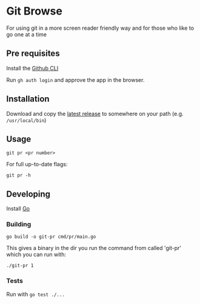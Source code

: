 # Git Browse

For using git in a more screen reader friendly way and for those who like to go one at a time

## Pre requisites
Install the [Github CLI](https://cli.github.com/)

Run `gh auth login` and approve the app in the browser. 

## Installation

Download and copy the [latest release](https://github.com/hbk619/git-browse/releases/download/v0.0.3/git-pr) to somewhere on your path (e.g. `/usr/local/bin`)

## Usage

`git pr <pr number>`

For full up-to-date flags:

`git pr -h`

## Developing

Install [Go](https://go.dev/doc/install)

### Building

`go build -o git-pr cmd/pr/main.go`

This gives a binary in the dir you run the command from called 'git-pr' which you can run with:

`./git-pr 1`

### Tests

Run with `go test ./...`